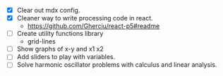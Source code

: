 * [x] Clear out mdx config.
* [x] Cleaner way to write processing code in react.
    - https://github.com/Gherciu/react-p5#readme
* [ ] Create utility functions library
    - grid-lines
* [ ] Show graphs of x-y and x1 x2
* [ ] Add sliders to play with variables.
* [ ] Solve harmonic oscillator problems with calculus and linear analysis.